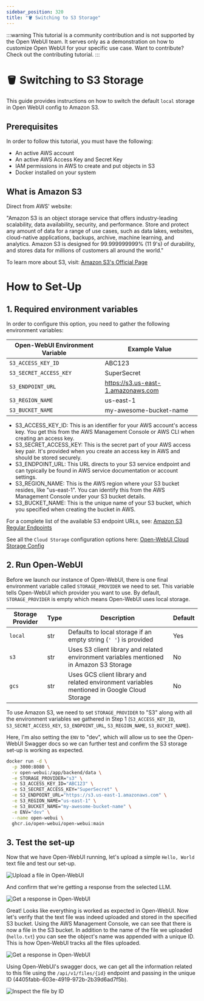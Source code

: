 ```yaml
---
sidebar_position: 320
title: "🪣 Switching to S3 Storage"
---
```


:::warning
This tutorial is a community contribution and is not supported by the Open WebUI team. It serves only as a demonstration on how to customize Open WebUI for your specific use case. Want to contribute? Check out the contributing tutorial.
:::

# 🪣 Switching to S3 Storage

This guide provides instructions on how to switch the default `local` storage in Open WebUI config to Amazon S3.

## Prerequisites

In order to follow this tutorial, you must have the following:

- An active AWS account
- An active AWS Access Key and Secret Key
- IAM permissions in AWS to create and put objects in S3
- Docker installed on your system

## What is Amazon S3

Direct from AWS' website:

"Amazon S3 is an object storage service that offers industry-leading scalability, data availability, security, and performance. Store and protect any amount of data for a range of use cases, such as data lakes, websites, cloud-native applications, backups, archive, machine learning, and analytics. Amazon S3 is designed for 99.999999999% (11 9's) of durability, and stores data for millions of customers all around the world."

To learn more about S3, visit: [Amazon S3's Official Page](https://aws.amazon.com/s3/)

# How to Set-Up

## 1. Required environment variables

In order to configure this option, you need to gather the following environment variables:

| **Open-WebUI Environment Variable** | **Example Value**                           |
|-------------------------------------|---------------------------------------------|
| `S3_ACCESS_KEY_ID`                  | ABC123                                      |
| `S3_SECRET_ACCESS_KEY`              | SuperSecret                                 |
| `S3_ENDPOINT_URL`                   | https://s3.us-east-1.amazonaws.com          |
| `S3_REGION_NAME`                    | us-east-1                                   |
| `S3_BUCKET_NAME`                    | my-awesome-bucket-name                      |

- S3_ACCESS_KEY_ID: This is an identifier for your AWS account's access key. You get this from the AWS Management Console or AWS CLI when creating an access key.
- S3_SECRET_ACCESS_KEY: This is the secret part of your AWS access key pair. It's provided when you create an access key in AWS and should be stored securely.
- S3_ENDPOINT_URL: This URL directs to your S3 service endpoint and can typically be found in AWS service documentation or account settings.
- S3_REGION_NAME: This is the AWS region where your S3 bucket resides, like "us-east-1". You can identify this from the AWS Management Console under your S3 bucket details.
- S3_BUCKET_NAME: This is the unique name of your S3 bucket, which you specified when creating the bucket in AWS.

For a complete list of the available S3 endpoint URLs, see: [Amazon S3 Regular Endpoints](https://docs.aws.amazon.com/general/latest/gr/s3.html)

See all the `Cloud Storage` configuration options here: [Open-WebUI Cloud Storage Config](https://docs.openwebui.com/getting-started/env-configuration#cloud-storage)

## 2. Run Open-WebUI

Before we launch our instance of Open-WebUI, there is one final environment variable called `STORAGE_PROVIDER` we need to set. This variable tells Open-WebUI which provider you want to use. By default, `STORAGE_PROVIDER` is empty which means Open-WebUI uses local storage.

| **Storage Provider** | **Type** | **Description**                                                                                 | **Default** |
|----------------------|----------|-------------------------------------------------------------------------------------------------|-------------|
| `local`              | str      | Defaults to local storage if an empty string (`' '`) is provided                                | Yes         |
| `s3`                 | str      | Uses S3 client library and related environment variables mentioned in Amazon S3 Storage         | No          |
| `gcs`                | str      | Uses GCS client library and related environment variables mentioned in Google Cloud Storage     | No          |

To use Amazon S3, we need to set `STORAGE_PROVIDER` to "S3" along with all the environment variables we gathered in Step 1 (`S3_ACCESS_KEY_ID`, `S3_SECRET_ACCESS_KEY`, `S3_ENDPOINT_URL`, `S3_REGION_NAME`, `S3_BUCKET_NAME`).

Here, I'm also setting the `ENV` to "dev", which will allow us to see the Open-WebUI Swagger docs so we can further test and confirm the S3 storage set-up is working as expected.

```sh
docker run -d \
  -p 3000:8080 \
  -v open-webui:/app/backend/data \
  -e STORAGE_PROVIDER="s3" \
  -e S3_ACCESS_KEY_ID="ABC123" \
  -e S3_SECRET_ACCESS_KEY="SuperSecret" \
  -e S3_ENDPOINT_URL="https://s3.us-east-1.amazonaws.com" \
  -e S3_REGION_NAME="us-east-1" \
  -e S3_BUCKET_NAME="my-awesome-bucket-name" \
  -e ENV="dev" \
  --name open-webui \
  ghcr.io/open-webui/open-webui:main
```

## 3. Test the set-up

Now that we have Open-WebUI running, let's upload a simple `Hello, World` text file and test our set-up.

![Upload a file in Open-WebUI](/images/tutorials/amazon-s3/amazon-s3-upload-file.png)

And confirm that we're getting a response from the selected LLM.

![Get a response in Open-WebUI](/images/tutorials/amazon-s3/amazon-s3-oui-response.png)

Great! Looks like everything is worked as expected in Open-WebUI. Now let's verify that the text file was indeed uploaded and stored in the specified S3 bucket. Using the AWS Management Console, we can see that there is now a file in the S3 bucket. In addition to the name of the file we uploaded (`hello.txt`) you can see the object's name was appended with a unique ID. This is how Open-WebUI tracks all the files uploaded.

![Get a response in Open-WebUI](/images/tutorials/amazon-s3/amazon-s3-object-in-bucket.png)

Using Open-WebUI's swagger docs, we can get all the information related to this file using the `/api/v1/files/{id}` endpoint and passing in the unique ID (4405fabb-603e-4919-972b-2b39d6ad7f5b).

![Inspect the file by ID](/images/tutorials/amazon-s3/amazon-s3-get-file-by-id.png)

